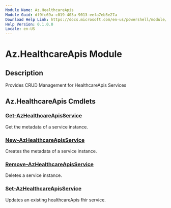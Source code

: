 ```yaml
---
Module Name: Az.HealthcareApis
Module Guid: df9fc69a-c019-403a-9013-eefa7eb5e27a
Download Help Link: https://docs.microsoft.com/en-us/powershell/module/az.healthcareapis
Help Version: 0.1.0.0
Locale: en-US
---
```


# Az.HealthcareApis Module
## Description
Provides CRUD Management for HealthcareApis Services

## Az.HealthcareApis Cmdlets
### [Get-AzHealthcareApisService](Get-AzHealthcareApisService.md)
Get the metadata of a service instance.

### [New-AzHealthcareApisService](New-AzHealthcareApisService.md)
Creates the metadata of a service instance.

### [Remove-AzHealthcareApisService](Remove-AzHealthcareApisService.md)
Deletes a service instance.

### [Set-AzHealthcareApisService](Set-AzHealthcareApisService.md)
Updates an existing healthcareApis fhir service.

